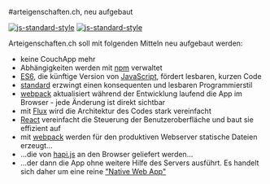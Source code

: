 #arteigenschaften.ch, neu aufgebaut

[![js-standard-style](https://img.shields.io/badge/code%20style-standard-brightgreen.svg)](https://github.com/feross/standard)
[![js-standard-style](https://img.shields.io/badge/license-ISC-brightgreen.svg)](https://github.com/barbalex/gs/blob/master/license.md)

Arteigenschaften.ch soll mit folgenden Mitteln neu aufgebaut werden:

- keine CouchApp mehr
- Abhängigkeiten werden mit [npm](https://www.npmjs.com) verwaltet
- [ES6](https://github.com/lukehoban/es6features), die künftige Version von [JavaScript](http://en.wikipedia.org/wiki/JavaScript), fördert lesbaren, kurzen Code
- [standard](https://github.com/feross/standard) erzwingt einen konsequenten und lesbaren Programmierstil
- [webpack](http://webpack.github.io) aktualisiert während der Entwicklung laufend die App im Browser - jede Änderung ist direkt sichtbar
- mit [Flux](http://facebook.github.io/flux) wird die Architektur des Codes stark vereinfacht
- [React](https://facebook.github.io/react/index.html) vereinfacht die Steuerung der Benutzeroberfläche und baut sie effizient auf
- mit [webpack](http://webpack.github.io) werden für den produktiven Webserver statische Dateien erzeugt...
- ...die von [hapi.js](http://hapijs.com) an den Browser geliefert werden...
- ...der dann die App ohne weitere Hilfe des Servers ausführt. Es handelt sich daher um eine reine ["Native Web App"](https://blog.andyet.com/2015/01/22/native-web-apps)
